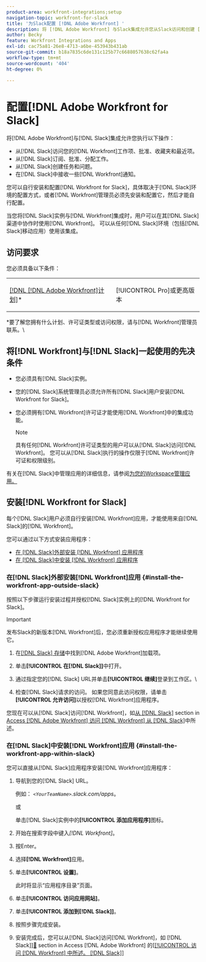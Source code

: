 ```yaml
---
product-area: workfront-integrations;setup
navigation-topic: workfront-for-slack
title: '为Slack配置 [!DNL Adobe Workfront] '
description: 将 [!DNL Adobe Workfront] 与Slack集成允许您从Slack访问和创建 [!DNL Workfront] 工作项、批准、收藏夹、最近项目。
author: Becky
feature: Workfront Integrations and Apps
exl-id: cac75a81-26e8-4713-a6be-453943b431ab
source-git-commit: b18a7835c6de131c125b77c6688057638c62fa4a
workflow-type: tm+mt
source-wordcount: '404'
ht-degree: 0%

---
```


# 配置[!DNL Adobe Workfront for Slack]

将[!DNL Adobe Workfront]与[!DNL Slack]集成允许您执行以下操作：

* 从[!DNL Slack]访问您的[!DNL Workfront]工作项、批准、收藏夹和最近项。
* 从[!DNL Slack]订阅、批准、分配工作。
* 从[!DNL Slack]创建任务和问题。
* 在[!DNL Slack]中接收一些[!DNL Workfront]通知。

您可以自行安装和配置[!DNL Workfront for Slack]，具体取决于[!DNL Slack]环境的配置方式，或者[!DNL Workfront]管理员必须先安装和配置它，然后才能自行配置。

当您将[!DNL Slack]实例与[!DNL Workfront]集成时，用户可以在其[!DNL Slack]渠道中协作时使用[!DNL Workfront]。 可以从任何[!DNL Slack]环境（包括[!DNL Slack]移动应用）使用该集成。

## 访问要求

您必须具备以下条件：

<table style="table-layout:auto"> 
 <col> 
 </col> 
 <col> 
 </col> 
 <tbody> 
  <tr> 
   <td role="rowheader"><a href="https://business.adobe.com/products/workfront/pricing.html" target="_blank">[!DNL [!DNL Adobe Workfront]计划]</a>*</td> 
   <td> <p>[!UICONTROL Pro]或更高版本</p> </td> 
  </tr> 
 </tbody> 
</table>

&#42;要了解您拥有什么计划、许可证类型或访问权限，请与[!DNL Workfront]管理员联系。\

## 将[!DNL Workfront]与[!DNL Slack]一起使用的先决条件

* 您必须具有[!DNL Slack]实例。
* 您的[!DNL Slack]系统管理员必须允许所有[!DNL Slack]用户安装[!DNL Workfront for Slack]。
* 您必须拥有[!DNL Workfront]许可证才能使用[!DNL Workfront]中的集成功能。

  >[!NOTE]
  >
  >具有任何[!DNL Workfront]许可证类型的用户可以从[!DNL Slack]访问[!DNL Workfront]。 您可以从[!DNL Slack]执行的操作仅限于[!DNL Workfront]许可证和权限级别。

有关在[!DNL Slack]中管理应用的详细信息，请参阅[为您的Workspace管理应用。](https://get.slack.help/hc/en-us/articles/222386767-Manage-apps-for-your-workspace)

## 安装[!DNL Workfront for Slack]

每个[!DNL Slack]用户必须自行安装[!DNL Workfront]应用，才能使用来自[!DNL Slack]的[!DNL Workfront]。

您可以通过以下方式安装应用程序：

* [在 [!DNL Slack]外部安装 [!DNL Workfront] 应用程序](#install-the-workfront-app-outside-slack-install-the-workfront-app-outside-slack)
* [在 [!DNL Slack]中安装 [!DNL Workfront] 应用程序](#install-the-workfront-app-within-slack-install-the-workfront-app-within-slack)

### 在[!DNL Slack]外部安装[!DNL Workfront]应用 {#install-the-workfront-app-outside-slack}

按照以下步骤运行安装过程并授权[!DNL Slack]实例上的[!DNL Workfront for Slack]。

>[!IMPORTANT]
>
>发布Slack的新版本[!DNL Workfront]后，您必须重新授权应用程序才能继续使用它。

1. 在[[!DNL Slack] 存储](https://workfront.slack.com/apps/A7CLAMVNW-adobe-workfront?tab=more_info)中找到[!DNL Adobe Workfront]加载项。

1. 单击&#x200B;**[!UICONTROL 在[!DNL Slack]]**&#x200B;中打开。

1. 通过指定您的[!DNL Slack] URL并单击&#x200B;**[!UICONTROL 继续]**&#x200B;登录到工作区。\

1. 检查[!DNL Slack]请求的访问。 如果您同意此访问权限，请单击&#x200B;**[!UICONTROL 允许访问]**&#x200B;以授权[!DNL Workfront]应用程序。

您现在可以从[!DNL Slack]访问[!DNL Workfront]，如[从 [!DNL Slack]](../../workfront-integrations-and-apps/using-workfront-with-slack/access-workfront-from-slack.md#viewing-all-available-commands) section in [Access [!DNL Adobe Workfront] 访问 [!DNL Workfront] 从 [!DNL Slack]](../../workfront-integrations-and-apps/using-workfront-with-slack/access-workfront-from-slack.md)中所述。

### 在[!DNL Slack]中安装[!DNL Workfront]应用 {#install-the-workfront-app-within-slack}

您可以直接从[!DNL Slack]应用程序安装[!DNL Workfront]应用程序：

1. 导航到您的[!DNL Slack] URL。

   例如： *`<YourTeamName>`.slack.com/apps*。

   或

   单击[!DNL Slack]实例中的&#x200B;**[!UICONTROL 添加应用程序]**&#x200B;图标。

1. 开始在搜索字段中键入&#x200B;*[!DNL Workfront]*。
1. 按Enter。
1. 选择&#x200B;**[!DNL Workfront]**&#x200B;应用。
1. 单击&#x200B;**[!UICONTROL 设置]**。

   此时将显示“应用程序目录”页面。

1. 单击&#x200B;**[!UICONTROL 访问应用网站]**。
1. 单击&#x200B;**[!UICONTROL 添加到[!DNL Slack]]**。
1. 按照步骤完成安装。
1. 安装完成后，您可以从[!DNL Slack]访问[!DNL Workfront]，如 [!DNL Slack]&rbrack;[&#128279;](../../workfront-integrations-and-apps/using-workfront-with-slack/access-workfront-from-slack.md#viewing-all-available-commands) section in Access [!DNL Adobe Workfront] 的&lbrack;[[!UICONTROL 访问 [!DNL Workfront] 中所述。 [!DNL Slack]]](../../workfront-integrations-and-apps/using-workfront-with-slack/access-workfront-from-slack.md)
